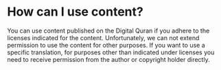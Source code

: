 # How can I use content?

You can use content published on the Digital Quran if you adhere to the licenses indicated for the content. Unfortunately, we can not extend permission to use the content for other purposes. If you want to use a specific translation, for purposes other than indicated under licenses you need to receive permission from the author or copyright holder directly.

